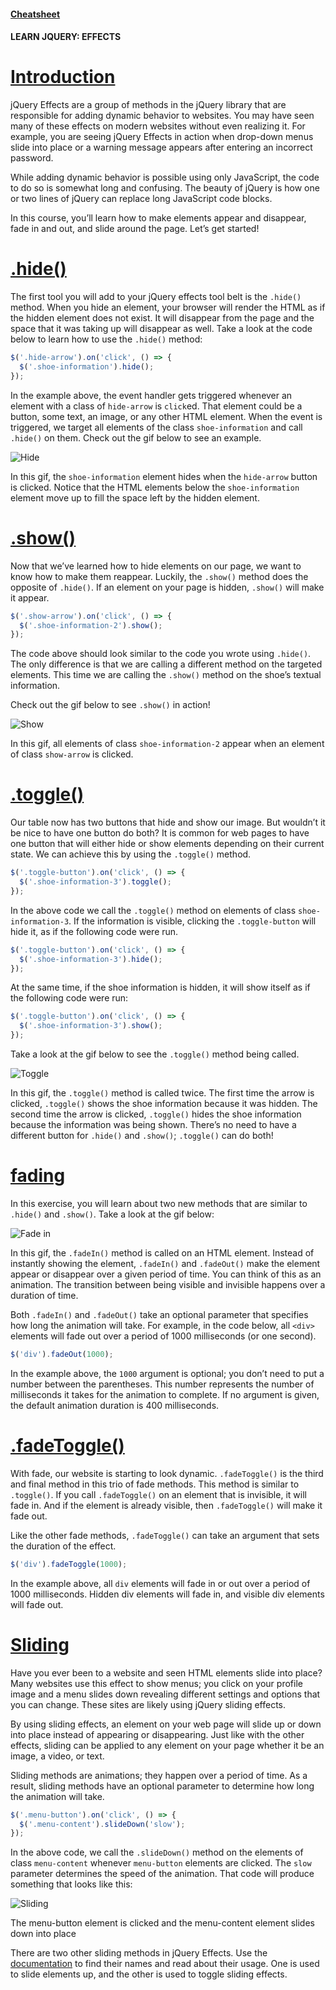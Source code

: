 #### [Cheatsheet](https://www.codecademy.com/learn/learn-jquery/modules/learn-jquery-effects/cheatsheet)

#### LEARN JQUERY: EFFECTS

# [Introduction](https://www.codecademy.com/courses/learn-jquery/lessons/jquery-effects/exercises/effects-introduction)

jQuery Effects are a group of methods in the jQuery library that are responsible for adding dynamic behavior to websites. 
You may have seen many of these effects on modern websites without even realizing it. 
For example, you are seeing jQuery Effects in action when drop-down menus slide into place or a warning message appears after entering an incorrect password.

While adding dynamic behavior is possible using only JavaScript, the code to do so is somewhat long and confusing. 
The beauty of jQuery is how one or two lines of jQuery can replace long JavaScript code blocks.

In this course, you’ll learn how to make elements appear and disappear, fade in and out, and slide around the page. 
Let’s get started!

# [.hide()](https://www.codecademy.com/courses/learn-jquery/lessons/jquery-effects/exercises/hide)

The first tool you will add to your jQuery effects tool belt is the `.hide()` method. 
When you hide an element, your browser will render the HTML as if the hidden element does not exist. 
It will disappear from the page and the space that it was taking up will disappear as well. 
Take a look at the code below to learn how to use the `.hide()` method:
```javascript
$('.hide-arrow').on('click', () => {
  $('.shoe-information').hide();
});
```
In the example above, the event handler gets triggered whenever an element with a class of `hide-arrow` is `click`ed. 
That element could be a button, some text, an image, or any other HTML element. 
When the event is triggered, we target all elements of the class `shoe-information` and call `.hide()` on them. 
Check out the gif below to see an example.

![Hide](hide-gif.gif)

In this gif, the `shoe-information` element hides when the `hide-arrow` button is clicked. 
Notice that the HTML elements below the `shoe-information` element move up to fill the space left by the hidden element.

# [.show()](https://www.codecademy.com/courses/learn-jquery/lessons/jquery-effects/exercises/show)

Now that we’ve learned how to hide elements on our page, we want to know how to make them reappear. 
Luckily, the `.show()` method does the opposite of `.hide()`. 
If an element on your page is hidden, `.show()` will make it appear.
```javascript
$('.show-arrow').on('click', () => {
  $('.shoe-information-2').show();
});
```
The code above should look similar to the code you wrote using `.hide()`. 
The only difference is that we are calling a different method on the targeted elements. 
This time we are calling the `.show()` method on the shoe’s textual information.

Check out the gif below to see `.show()` in action!

![Show](show-gif.gif)

In this gif, all elements of class `shoe-information-2` appear when an element of class `show-arrow` is clicked.

# [.toggle()](https://www.codecademy.com/courses/learn-jquery/lessons/jquery-effects/exercises/toggle)

Our table now has two buttons that hide and show our image. 
But wouldn’t it be nice to have one button do both? 
It is common for web pages to have one button that will either hide or show elements depending on their current state. 
We can achieve this by using the `.toggle()` method.
```javascript
$('.toggle-button').on('click', () => {
  $('.shoe-information-3').toggle();
});
```
In the above code we call the `.toggle()` method on elements of class `shoe-information-3`. 
If the information is visible, clicking the `.toggle-button` will hide it, as if the following code were run.
```javascript
$('.toggle-button').on('click', () => {
  $('.shoe-information-3').hide();
});
```
At the same time, if the shoe information is hidden, it will show itself as if the following code were run:
```javascript
$('.toggle-button').on('click', () => {
  $('.shoe-information-3').show();
});
```
Take a look at the gif below to see the `.toggle()` method being called.

![Toggle](toggle-gif.gif)

In this gif, the `.toggle()` method is called twice. 
The first time the arrow is clicked, `.toggle()` shows the shoe information because it was hidden. 
The second time the arrow is clicked, `.toggle()` hides the shoe information because the information was being shown. 
There’s no need to have a different button for `.hide()` and `.show()`; 
`.toggle()` can do both!

# [fading](https://www.codecademy.com/courses/learn-jquery/lessons/jquery-effects/exercises/fade)

In this exercise, you will learn about two new methods that are similar to `.hide()` and `.show()`. 
Take a look at the gif below:

![Fade in](fadeIn-gif.gif)

In this gif, the `.fadeIn()` method is called on an HTML element. 
Instead of instantly showing the element, `.fadeIn()` and `.fadeOut()` make the element appear or disappear over a given period of time. 
You can think of this as an animation. 
The transition between being visible and invisible happens over a duration of time.

Both `.fadeIn()` and `.fadeOut()` take an optional parameter that specifies how long the animation will take. 
For example, in the code below, all `<div>` elements will fade out over a period of 1000 milliseconds (or one second).
```javascript
$('div').fadeOut(1000);
```
In the example above, the `1000` argument is optional; you don’t need to put a number between the parentheses. 
This number represents the number of milliseconds it takes for the animation to complete. 
If no argument is given, the default animation duration is 400 milliseconds.

# [.fadeToggle()](https://www.codecademy.com/courses/learn-jquery/lessons/jquery-effects/exercises/fade-toggle)

With fade, our website is starting to look dynamic. 
`.fadeToggle()` is the third and final method in this trio of fade methods. 
This method is similar to `.toggle()`. 
If you call `.fadeToggle()` on an element that is invisible, it will fade in. 
And if the element is already visible, then `.fadeToggle()` will make it fade out.

Like the other fade methods, `.fadeToggle()` can take an argument that sets the duration of the effect.
```javascript
$('div').fadeToggle(1000);
```
In the example above, all `div` elements will fade in or out over a period of 1000 milliseconds. 
Hidden div elements will fade in, and visible div elements will fade out.

# [Sliding](https://www.codecademy.com/courses/learn-jquery/lessons/jquery-effects/exercises/sliding)

Have you ever been to a website and seen HTML elements slide into place? 
Many websites use this effect to show menus; 
you click on your profile image and a menu slides down revealing different settings and options that you can change. 
These sites are likely using jQuery sliding effects.

By using sliding effects, an element on your web page will slide up or down into place instead of appearing or disappearing. 
Just like with the other effects, sliding can be applied to any element on your page whether it be an image, a video, or text.

Sliding methods are animations; they happen over a period of time. 
As a result, sliding methods have an optional parameter to determine how long the animation will take.
```javascript
$('.menu-button').on('click', () => {
  $('.menu-content').slideDown('slow');
});
```
In the above code, we call the `.slideDown()` method on the elements of class `menu-content` whenever `menu-button` elements are clicked. 
The `slow` parameter determines the speed of the animation. 
That code will produce something that looks like this:

![Sliding](slideDown-gif.gif)

The menu-button element is clicked and the menu-content element slides down into place

There are two other sliding methods in jQuery Effects. 
Use the [documentation](https://api.jquery.com/category/effects/) 
to find their names and read about their usage. 
One is used to slide elements up, and the other is used to toggle sliding effects.
















